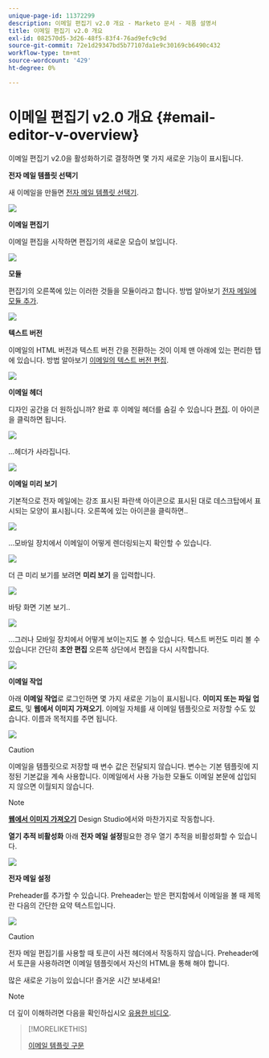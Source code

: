```yaml
---
unique-page-id: 11372299
description: 이메일 편집기 v2.0 개요 - Marketo 문서 - 제품 설명서
title: 이메일 편집기 v2.0 개요
exl-id: 082570d5-3d26-48f5-83f4-76ad9efc9c9d
source-git-commit: 72e1d29347bd5b77107da1e9c30169cb6490c432
workflow-type: tm+mt
source-wordcount: '429'
ht-degree: 0%

---
```


# 이메일 편집기 v2.0 개요 {#email-editor-v-overview}

이메일 편집기 v2.0을 활성화하기로 결정하면 몇 가지 새로운 기능이 표시됩니다.

**전자 메일 템플릿 선택기**

새 이메일을 만들면 [전자 메일 템플릿 선택기](/help/marketo/product-docs/email-marketing/general/email-editor-2/email-template-picker-overview.md).

![](assets/starter-templates-1.png)

**이메일 편집기**

이메일 편집을 시작하면 편집기의 새로운 모습이 보입니다.

![](assets/two-4.png)

**모듈**

편집기의 오른쪽에 있는 이러한 것들을 모듈이라고 합니다. 방법 알아보기 [전자 메일에 모듈 추가](/help/marketo/product-docs/email-marketing/general/email-editor-2/add-modules-to-your-email.md).

![](assets/three-4.png)

**텍스트 버전**

이메일의 HTML 버전과 텍스트 버전 간을 전환하는 것이 이제 맨 아래에 있는 편리한 탭에 있습니다. 방법 알아보기 [이메일의 텍스트 버전 편집](/help/marketo/product-docs/email-marketing/general/creating-an-email/edit-the-text-version-of-an-email.md).

![](assets/four-3.png)

**이메일 헤더**

디자인 공간을 더 원하십니까? 완료 후 이메일 헤더를 숨길 수 있습니다 [편집](/help/marketo/product-docs/email-marketing/general/creating-an-email/edit-your-email-header.md). 이 아이콘을 클릭하면 됩니다.

![](assets/five-4.png)

...헤더가 사라집니다.

![](assets/six-3.png)

**이메일 미리 보기**

기본적으로 전자 메일에는 강조 표시된 파란색 아이콘으로 표시된 대로 데스크탑에서 표시되는 모양이 표시됩니다. 오른쪽에 있는 아이콘을 클릭하면..

![](assets/seven-3.png)

...모바일 장치에서 이메일이 어떻게 렌더링되는지 확인할 수 있습니다.

![](assets/eight-3.png)

더 큰 미리 보기를 보려면 **미리 보기** 을 입력합니다.

![](assets/preview1.png)

바탕 화면 기본 보기..

![](assets/preview2.png)

...그러나 모바일 장치에서 어떻게 보이는지도 볼 수 있습니다. 텍스트 버전도 미리 볼 수 있습니다! 간단히 **초안 편집** 오른쪽 상단에서 편집을 다시 시작합니다.

![](assets/preview3.png)

**이메일 작업**

아래 **이메일 작업**&#x200B;로 로그인하면 몇 가지 새로운 기능이 표시됩니다. **이미지 또는 파일 업로드**, 및 **웹에서 이미지 가져오기**. 이메일 자체를 새 이메일 템플릿으로 저장할 수도 있습니다. 이름과 목적지를 주면 됩니다.

![](assets/nine-3.png)

>[!CAUTION]
>
>이메일을 템플릿으로 저장할 때 변수 값은 전달되지 않습니다. 변수는 기본 템플릿에 지정된 기본값을 계속 사용합니다. 이메일에서 사용 가능한 모듈도 이메일 본문에 삽입되지 않으면 이월되지 않습니다.

>[!NOTE]
>
>**[웹에서 이미지 가져오기](/help/marketo/product-docs/demand-generation/images-and-files/grab-the-images-from-a-web-page.md)** Design Studio에서와 마찬가지로 작동합니다.

**열기 추적 비활성화** 아래 **전자 메일 설정**&#x200B;필요한 경우 열기 추적을 비활성화할 수 있습니다.

![](assets/thirteen-1.png)

**전자 메일 설정**

Preheader를 추가할 수 있습니다. Preheader는 받은 편지함에서 이메일을 볼 때 제목란 다음의 간단한 요약 텍스트입니다.

![](assets/edit-settings-preheader-2.png)

>[!CAUTION]
>
>전자 메일 편집기를 사용할 때 토큰이 사전 헤더에서 작동하지 않습니다. Preheader에서 토큰을 사용하려면 이메일 템플릿에서 자신의 HTML을 통해 해야 합니다.

많은 새로운 기능이 있습니다! 즐거운 시간 보내세요!

>[!NOTE]
>
>더 깊이 이해하려면 다음을 확인하십시오 [유용한 비디오](https://nation.marketo.com/videos/1463).

>[!MORELIKETHIS]
>
>[이메일 템플릿 구문](/help/marketo/product-docs/email-marketing/general/email-editor-2/email-template-syntax.md)
